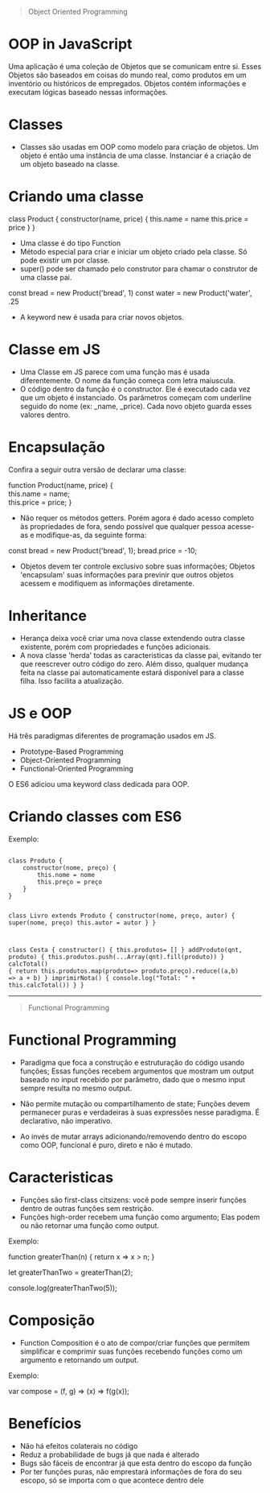 > Object Oriented Programming 

# OOP in JavaScript

Uma aplicação é uma coleção de Objetos que se comunicam entre si. Esses Objetos são baseados em coisas do mundo real,
como produtos em um inventório ou históricos de empregados.
Objetos contém informações e executam lógicas baseado nessas informações. 

# Classes

- Classes são usadas em OOP como modelo para criação de objetos. Um objeto é então uma instância de uma classe.
Instanciar é a criação de um objeto baseado na classe. 

# Criando uma classe

class Product { 
    constructor(name, price) {
        this.name = name 
        this.price = price
    }
}

- Uma classe é do tipo Function
- Método especial para criar e iniciar um objeto criado pela classe. Só pode existir um por classe. 
- super() pode ser chamado pelo construtor para chamar o construtor de uma classe pai.

const bread = new Product('bread', 1)
const water = new Product('water', .25

- A keyword new é usada para criar novos objetos.

# Classe em JS
- Uma Classe em JS  parece com uma função mas é usada diferentemente. O nome da função começa com letra maiuscula. 
- O código dentro da função é o constructor. Ele é executado cada vez que um objeto é instanciado. Os parâmetros começam
com underline seguido do nome (ex: _name, _price). Cada novo objeto guarda esses valores dentro.

# Encapsulação 
Confira a seguir outra versão de declarar uma classe: 

function Product(name, price) {  
	this.name = name;  
	this.price = price;
}

- Não requer os métodos getters. Porém agora é dado acesso completo às propriedades de fora, sendo possível que 
qualquer pessoa acesse-as e modifique-as, da seguinte forma:

const bread = new Product('bread', 1);
bread.price = -10;

- Objetos devem ter controle exclusivo sobre suas informações; Objetos 'encapsulam' suas informações para previnir
que outros objetos acessem e modifiquem as informações diretamente. 

# Inheritance
- Herança deixa você criar uma nova classe extendendo outra classe existente, porém com propriedades e funções adicionais.
- A nova classe 'herda' todas as caracteristicas da classe pai, evitando ter que reescrever outro código do zero. 
Além disso, qualquer mudança feita na classe pai automaticamente estará disponível para a classe filha. Isso facilita
a atualização.

# JS e OOP
Há três paradigmas diferentes de programação usados em JS. 

- Prototype-Based Programming
- Object-Oriented Programming
- Functional-Oriented Programming

O ES6 adiciou uma keyword class dedicada para OOP.  

# Criando classes com ES6
Exemplo: 

<code>
class Produto { 
    constructor(nome, preço) {
        this.nome = nome 
        this.preço = preço 
    }
}

class Livro extends Produto { 
    constructor(nome, preço, autor) {
        super(nome, preço)
        this.autor = autor 
    }
}

class Cesta { 
    constructor() {
        this.produtos= [] 
    }
    addProduto(qnt, produto) {
        this.produtos.push(...Array(qnt).fill(produto))
    }
    calcTotal() {
        return this.produtos.map(produto=> produto.preço).reduce((a,b) => a + b)
    }
    imprimirNota() {
        console.log("Total: " + this.calcTotal())
    }
}
</code>

_______________________________________________________________________________________________________________________________

> Functional Programming 

# Functional Programming

- Paradigma que foca a construção e estruturação do código usando funções; Essas funções recebem argumentos que 
mostram um output baseado no input recebido por parâmetro, dado que o mesmo input sempre resulta no mesmo
output. 

- Não permite mutação ou compartilhamento de state; Funções devem permanecer puras e verdadeiras à suas
expressões nesse paradigma. É declarativo, não imperativo.

- Ao invés de mutar arrays adicionando/removendo dentro do escopo como OOP, funcional é puro, direto e não é mutado.

# Caracteristicas

- Funções são first-class citsizens: você pode sempre inserir funções dentro de outras funções sem restrição.
- Funções high-order recebem uma função como argumento; Elas podem ou não retornar uma função como output. 

Exemplo: 

function greaterThan(n) {
   return x => x > n;
}

let greaterThanTwo = greaterThan(2);

console.log(greaterThanTwo(5));

# Composição
- Function Composition é o ato de compor/criar funções que permitem simplificar e comprimir suas funções recebendo funções
como um argumento e retornando um output. 

Exemplo: 

var compose = (f, g) => (x) => f(g(x));

# Benefícios
- Não há efeitos colaterais no código
- Reduz a probabilidade de bugs já que nada é alterado
- Bugs são fáceis de encontrar já que esta dentro do escopo da função
- Por ter funções puras, não emprestará informações de fora do seu escopo, só se importa com o que acontece dentro dele 


